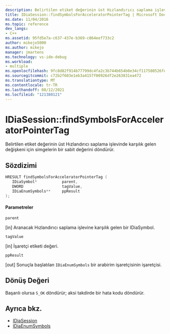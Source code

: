 ```yaml
---
description: Belirtilen etiket değerinin üst Hızlandırıcı saplama işlevinde karşılık gelen değişkeni için simgelerin bir sabit değerini döndürür.
title: IDiaSession::findSymbolsForAcceleratorPointerTag | Microsoft Docs
ms.date: 11/04/2016
ms.topic: reference
dev_langs:
- C++
ms.assetid: 95fd5e7a-c637-437e-b369-c864eef733c2
author: mikejo5000
ms.author: mikejo
manager: jmartens
ms.technology: vs-ide-debug
ms.workload:
- multiple
ms.openlocfilehash: 9fc8d82f914b77799dc4fa2c3b744b654b0e34cf117580526fe8effc318a71d5
ms.sourcegitcommit: c72b2f603e1eb3a4157f00926df2e263831ea472
ms.translationtype: MT
ms.contentlocale: tr-TR
ms.lasthandoff: 08/12/2021
ms.locfileid: "121380121"
---
```

# <a name="idiasessionfindsymbolsforacceleratorpointertag"></a>IDiaSession::findSymbolsForAcceleratorPointerTag
Belirtilen etiket değerinin üst Hızlandırıcı saplama işlevinde karşılık gelen değişkeni için simgelerin bir sabit değerini döndürür.

## <a name="syntax"></a>Sözdizimi

```C++
HRESULT findSymbolsForAcceleratorPointerTag ( 
   IDiaSymbol*           parent,
   DWORD                 tagValue,
   IDiaEnumSymbols**     ppResult
);
```

#### <a name="parameters"></a>Parametreler
 `parent`

[in] Aranacak Hızlandırıcı saplama işlevine karşılık gelen bir IDiaSymbol.

 `tagValue`

[in] İşaretçi etiketi değeri.

 `ppResult`

[out] Sonuçla başlatılan `IDiaEnumSymbols` bir arabirim işaretçisinin işaretçisi.

## <a name="return-value"></a>Dönüş Değeri
 Başarılı olursa `S_OK` döndürür; aksi takdirde bir hata kodu döndürür.

## <a name="see-also"></a>Ayrıca bkz.
- [IDiaSession](../../debugger/debug-interface-access/idiasession.md)
- [IDiaEnumSymbols](../../debugger/debug-interface-access/idiaenumsymbols.md)

